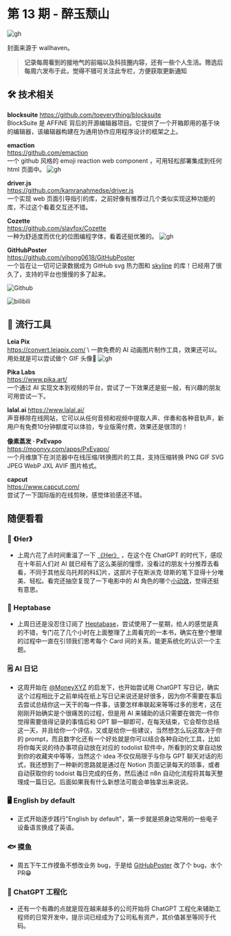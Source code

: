 # 第 13 期 - 醉玉颓山
![gh](https://cdn.jsdelivr.net/gh/BarryYangi/ObsStaticData@main/obsidian/1691806897000we6com.jpg)

封面来源于 wallhaven。

>**记录每周看到的接地气的前端以及科技圈内容，还有一些个人生活。筛选后每周六发布于此，觉得不错可关注此专栏，方便获取更新通知**

## 🛠️ 技术相关
**blocksuite**
https://github.com/toeverything/blocksuite \
BlockSuite 是 AFFiNE 背后的开源编辑器项目。它提供了一个开箱即用的基于块的编辑器，该编辑器构建在为通用协作应用程序设计的框架之上。

**emaction** \
https://github.com/emaction \
一个 github 风格的 emoji reaction web component ，可用轻松部署集成到任何 html 页面中。
![gh](https://cdn.jsdelivr.net/gh/BarryYangi/ObsStaticData@main/obsidian/1691807925000zxnm1t.png)

**driver.js** \
https://github.com/kamranahmedse/driver.js \
一个实现 web 页面引导指引的库，之前好像有推荐过几个类似实现这种功能的库，不过这个看着交互还不错。

**Cozette** \
https://github.com/slavfox/Cozette \
一种为舒适度而优化的位图编程字体，看着还挺优雅的。
![gh](https://cdn.jsdelivr.net/gh/BarryYangi/ObsStaticData@main/obsidian/16918112460000suroc.png)


**GitHubPoster** \
https://github.com/yihong0618/GitHubPoster \
一个旨在让一切可记录数据成为 GitHub svg 热力图和 [skyline](https://skyline.github.com/) 的库！已经用了很久了，支持的平台也慢慢的多了起来。

![Github](https://cdn.yct.ee/gh/BarryYangi/GitHubPoster/OUT_FOLDER/github.svg)

![bilibili](https://cdn.yct.ee/gh/BarryYangi/GitHubPoster/OUT_FOLDER/bilibili.svg)
## 🧰 流行工具
**Leia Pix** \
https://convert.leiapix.com/ \ 
一款免费的 AI 动画图片制作工具，效果还可以。用处就是可以尝试做个 GIF 头像👻
![gh](https://cdn.jsdelivr.net/gh/BarryYangi/ObsStaticData@main/obsidian/1691813009000eaqvw6.gif)

**Pika Labs** \
https://www.pika.art/ \
一个通过 AI 实现文本到视频的平台，尝试了一下效果还是挺一般，有兴趣的朋友可用尝试一下。

**lalal.ai**
https://www.lalal.ai/ \
声音移除在线网站，它可以从任何音频和视频中提取人声、伴奏和各种音轨声，新用户有免费10分钟额度可以体验，专业版需付费，效果还是很顶的！

**像素蒸发 · PxEvapo** \
https://moonvy.com/apps/PxEvapo/ \
一个月维旗下在浏览器中在线压缩/转换图片的工具，支持压缩转换 PNG GIF SVG JPEG WebP JXL AVIF 图片格式。

**capcut** \
https://www.capcut.com/ \
尝试了一下国际版的在线剪映，感觉体验感还不错。
## 随便看看
### 🎥 《Her》
- 上周六花了点时间重温了一下 [《Her》](https://neodb.social/movie/0LlndMsSi8vopNBGKyH3Yv) ，在这个在 ChatGPT 的时代下，感叹在十年前人们对 AI 就已经有了这么美丽的憧憬，没看过的朋友十分推荐去看看，不同于其他反乌托邦的科幻片，这部片子在斯派克·琼斯的笔下显得十分唯美、轻松。看完还抽空复现了一下电影中的 AI 角色的哪个[小动效](http://her-ai-two.vercel.app/)，觉得还挺有意思。

### 📒 Heptabase
- 上周日还是没忍住订阅了 [Heptabase](https://heptabase.com/)，尝试使用了一星期，给人的感觉是真的不错，专门花了几个小时在上面整理了上周看完的一本书，确实在整个整理的过程中一直在引领我们思考每个 Card 间的关系，能更系统化的认识一个主题。

### 🗒️ AI 日记
- 这周开始在 [@MoneyXYZ](https://www.youtube.com/@MoneyXYZ) 的启发下，也开始尝试用 ChatGPT 写日记，确实这个过程相比于之前单纯在纸上写日记来说还是好很多，因为你不需要在事后去尝试总结你这一天干的每一件事，该要怎样串联起来等等过多的思考，这在刚刚开始确实是个很痛苦的过程，但是用 AI 来辅助的话只需要在做完一件你觉得需要值得记录的事情后和 GPT 聊一聊即可，在每天结束，它会帮你总结这一天，并且给你一个评估，又或是给你一些建议，当然想怎么玩这取决于你的 prompt，而且数字化还有一个好处就是你可以结合各种自动化工具，比如将你每天说的待办事项自动放在对应的 todolist 软件中，所看到的文章自动放到你的收藏夹中等等，当然这个 idea 不仅仅局限于与你与 GPT 聊天对话的形式，我还想到了一种新的思路就是通过在 Notion 页面记录每天的琐事，或者自动获取你的 todoist 每日完成的任务，然后通过 n8n 自动化流程将其每天整理成一篇日记。后面如果我有什么新想法可能会单独拿出来说说。

### 🖥️ English by default
- 正式开始逐步践行"English by default"，第一步就是把身边常用的一些电子设备语言换成了英语。
### 🐟 摸鱼
- 周五下午工作摸鱼不想改业务 bug，于是给 [GitHubPoster](https://github.com/yihong0618/GitHubPoster) 改了个 bug，水个 PR😁
### 🤖 ChatGPT 工程化
- 还有一个有趣的点就是现在越来越多的公司开始将 ChatGPT 工程化来辅助工程师的日常开发中，提示词已经成为了公司私有资产，其价值甚至等同于代码。


